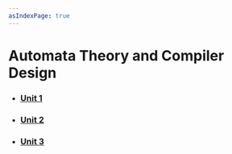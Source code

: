 ```yaml
---
asIndexPage: true
---
```


# Automata Theory and Compiler Design

- ### [Unit 1](./automata-theory-and-compiler-design/unit-1)

- ### [Unit 2](./automata-theory-and-compiler-design/unit-2)

- ### [Unit 3](./automata-theory-and-compiler-design/unit-3)
